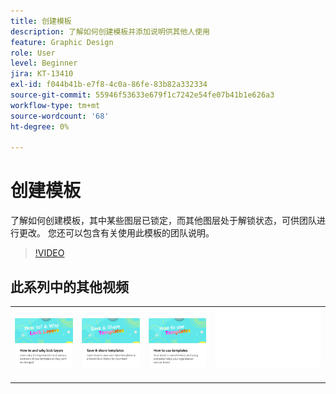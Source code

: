 ```yaml
---
title: 创建模板
description: 了解如何创建模板并添加说明供其他人使用
feature: Graphic Design
role: User
level: Beginner
jira: KT-13410
exl-id: f044b41b-e7f8-4c0a-86fe-83b82a332334
source-git-commit: 55946f53633e679f1c7242e54fe07b41b1e626a3
workflow-type: tm+mt
source-wordcount: '68'
ht-degree: 0%

---
```


# 创建模板

了解如何创建模板，其中某些图层已锁定，而其他图层处于解锁状态，可供团队进行更改。 您还可以包含有关使用此模板的团队说明。

>[!VIDEO](https://video.tv.adobe.com/v/3420208?quality=12&learn=on&hidetitle=true)

## 此系列中的其他视频

<table style="table-layout:fixed">
<tr>
    <td>
            <a href="lock-layers.md">
                <img alt="如何以及为何锁定图层" src="assets/lock-layers.png" />
            </a>
    </td>
    <td>
            <a href="share-templates.md">
                <img alt="保存和共享模板" src="assets/share-templates.png" />
            </a>
    </td>
    <td>
            <a href="use-templates.md">
                <img alt="如何使用模板" src="assets/use-templates.png" />
            </a>
    </td>
    <td>
      <img alt="间隔物" src="../assets/Whitespacer.png" />
      <div>
      <br>
    </td>
</tr>
</table>
